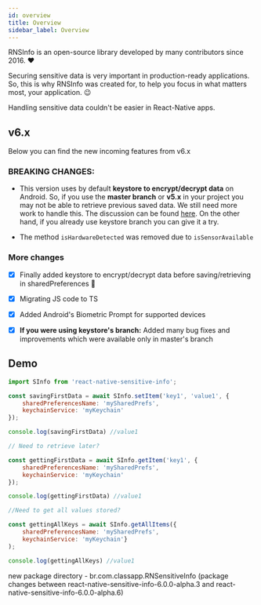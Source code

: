 ```yaml
---
id: overview
title: Overview
sidebar_label: Overview
---
```


RNSInfo is an open-source library developed by many contributors since 2016. ❤️

Securing sensitive data is very important in production-ready applications. So, this is why RNSInfo was created for, to help you focus in what matters most, your application. 😉

Handling sensitive data couldn't be easier in React-Native apps. 

## v6.x

Below you can find the new incoming features from v6.x

### BREAKING CHANGES:

* This version uses by default **keystore to encrypt/decrypt data** on Android. So, if you use the **master branch** or **v5.x** in your project you may not be able to retrieve previous saved data. We still need more work to handle this. The discussion can be found [here](https://github.com/mCodex/react-native-sensitive-info/issues/196). On the other hand, if you already use keystore branch you can give it a try.

* The method `isHardwareDetected` was removed due to `isSensorAvailable`

### More changes

- [x] Finally added keystore to encrypt/decrypt data before saving/retrieving in sharedPreferences 🎉
- [x] Migrating JS code to TS
- [x] Added Android's  Biometric Prompt for supported devices
- [x] **If you were using keystore's branch:** Added many bug fixes and improvements which were available only in master's branch


## Demo

```js
import SInfo from 'react-native-sensitive-info';

const savingFirstData = await SInfo.setItem('key1', 'value1', {
    sharedPreferencesName: 'mySharedPrefs',
    keychainService: 'myKeychain'
});

console.log(savingFirstData) //value1

// Need to retrieve later?

const gettingFirstData = await SInfo.getItem('key1', {
    sharedPreferencesName: 'mySharedPrefs',
    keychainService: 'myKeychain'
});

console.log(gettingFirstData) //value1

//Need to get all values stored?

const gettingAllKeys = await SInfo.getAllItems({
    sharedPreferencesName: 'mySharedPrefs',
    keychainService: 'myKeychain'}
);

console.log(gettingAllKeys) //value1

```

new package directory - br.com.classapp.RNSensitiveInfo 
(package changes between react-native-sensitive-info-6.0.0-alpha.3 and react-native-sensitive-info-6.0.0-alpha.6)
